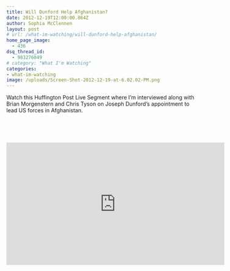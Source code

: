 ```yaml
---
title: Will Dunford Help Afghanistan?
date: 2012-12-19T12:00:00.864Z
author: Sophia McClennen
layout: post
# url: /what-im-watching/will-dunford-help-afghanistan/
home_page_image:
  - 436
dsq_thread_id:
  - 983276049
# category: "What I'm Watching"
categories: 
- what-im-watching
image: /uploads/Screen-Shot-2012-12-19-at-6.02.02-PM.png
---
```


Watch this Huffington Post Live Segment where I’m interviewed along with Brian Morgenstern and Chris Tyson on Joseph Dunford’s appointment to lead US forces in Afghanistan.

&nbsp;

&nbsp;

<iframe src="https://embed.live.huffingtonpost.com/HPLEmbedPlayer/?segmentId=50be4d11fe344454290003e6&autoPlay=false" width="570" height="321" frameBorder="0" scrollable="no"></iframe>
